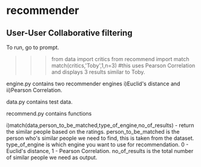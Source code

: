 # recommender

<h2>User-User Collaborative filtering</h2>

To run, go to prompt.

>>> from data import critics
>>> from recommend import match
>>> match(critics,'Toby',1,n=3) 
#this uses Pearson Correlation and displays 3 results similar to Toby.

engine.py contains two recommender engines i)Euclid's distance and ii)Pearson Correlation. 

data.py contains test data.

recommend.py contains functions 

i)match(data,person_to_be_matched,type_of_engine,no_of_results) - return the similar people based on the ratings. person_to_be_matched is the person who's similar people we need to find, this is taken from the dataset. type_of_engine is which engine you want to use for recommendation. 0 - Euclid's distance, 1 - Pearson Correlation. no_of_results is the total number of similar people we need as output.
